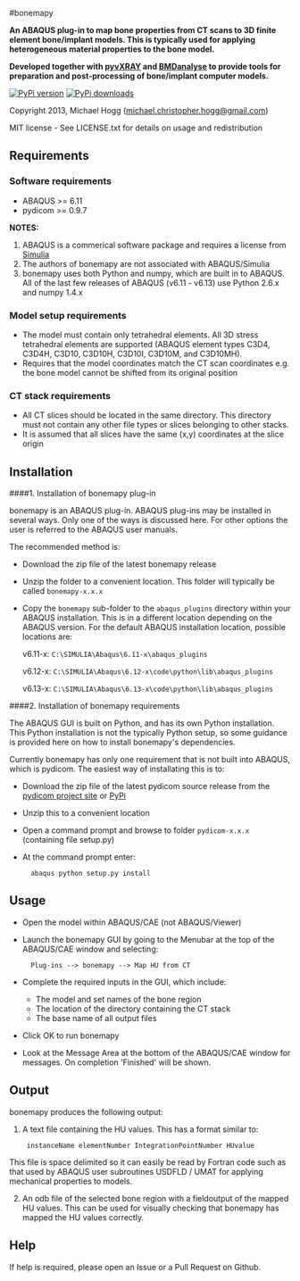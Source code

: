 #bonemapy

**An ABAQUS plug-in to map bone properties from CT scans to 3D finite element bone/implant models. This is typically used for applying heterogeneous material properties to the 
bone model.**

**Developed together with [pyvXRAY](https://github.com/mhogg/pyvxray) and [BMDanalyse](https://github.com/mhogg/BMDanalyse) to provide tools for preparation and post-processing 
of bone/implant computer models.**

[![PyPi version](https://img.shields.io/pypi/v/bonemapy.svg)](https://pypi.python.org/pypi/bonemapy/)
[![PyPi downloads](https://img.shields.io/pypi/dm/bonemapy.svg)](https://pypi.python.org/pypi/bonemapy/)

Copyright 2013, Michael Hogg (michael.christopher.hogg@gmail.com)

MIT license - See LICENSE.txt for details on usage and redistribution

## Requirements

### Software requirements

* ABAQUS  >= 6.11
* pydicom >= 0.9.7

**NOTES:**

1.  ABAQUS is a commerical software package and requires a license from [Simulia](http://www.3ds.com/products-services/simulia/overview/)
2.  The authors of bonemapy are not associated with ABAQUS/Simulia 
3.  bonemapy uses both Python and numpy, which are built in to ABAQUS. All of the last few releases of ABAQUS (v6.11 - v6.13) use Python 2.6.x and numpy 1.4.x

### Model setup requirements

* The model must contain only tetrahedral elements. All 3D stress tetrahedral elements are supported (ABAQUS element types C3D4, C3D4H, C3D10, C3D10H, C3D10I, C3D10M, and C3D10MH).
* Requires that the model coordinates match the CT scan coordinates e.g. the bone model cannot be shifted from its original position

### CT stack requirements ###

* All CT slices should be located in the same directory. This directory must not contain any other file types or slices belonging to other stacks.  
* It is assumed that all slices have the same (x,y) coordinates at the slice origin

## Installation

####1. Installation of bonemapy plug-in  

bonemapy is an ABAQUS plug-in. ABAQUS plug-ins may be installed in several ways. Only one of the ways is discussed here. For other options the user is referred to the ABAQUS 
user manuals. 

The recommended method is:

* Download the zip file of the latest bonemapy release
* Unzip the folder to a convenient location. This folder will typically be called `bonemapy-x.x.x`
* Copy the `bonemapy` sub-folder to the `abaqus_plugins` directory within your ABAQUS installation. This is in a different location depending on the ABAQUS version. 
  For the default ABAQUS installation location, possible locations are:

    v6.11-x: `C:\SIMULIA\Abaqus\6.11-x\abaqus_plugins`

    v6.12-x: `C:\SIMULIA\Abaqus\6.12-x\code\python\lib\abaqus_plugins`

    v6.13-x: `C:\SIMULIA\Abaqus\6.13-x\code\python\lib\abaqus_plugins`

####2. Installation of bonemapy requirements

The ABAQUS GUI is built on Python, and has its own Python installation. This Python installation is not the typically Python setup, so some guidance is provided here on how 
to install bonemapy's dependencies.

Currently bonemapy has only one requirement that is not built into ABAQUS, which is pydicom. The easiest way of installating this is to:

* Download the zip file of the latest pydicom source release from the [pydicom project site](https://code.google.com/p/pydicom/) or [PyPi](https://pypi.python.org/pypi/pydicom/)
* Unzip this to a convenient location
* Open a command prompt and browse to folder `pydicom-x.x.x` (containing file setup.py)
* At the command prompt enter:

        abaqus python setup.py install

## Usage

* Open the model within ABAQUS/CAE (not ABAQUS/Viewer)
* Launch the bonemapy GUI by going to the Menubar at the top of the ABAQUS/CAE window and selecting:

        Plug-ins --> bonemapy --> Map HU from CT

* Complete the required inputs in the GUI, which include:

  + The model and set names of the bone region
  + The location of the directory containing the CT stack 
  + The base name of all output files

* Click OK to run bonemapy
* Look at the Message Area at the bottom of the ABAQUS/CAE window for messages. On completion 'Finished' will be shown.

## Output

bonemapy produces the following output:

1. A text file containing the HU values. This has a format similar to:

        instanceName elementNumber IntegrationPointNumber HUvalue

  This file is space delimited so it can easily be read by Fortran code such as that used by ABAQUS user subroutines USDFLD / UMAT for applying mechanical properties to models. 

2. An odb file of the selected bone region with a fieldoutput of the mapped HU values. This can be used for visually checking that bonemapy has mapped the HU values correctly.

## Help

If help is required, please open an Issue or a Pull Request on Github. 
